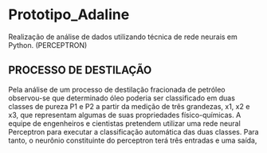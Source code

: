 # Prototipo_Adaline
Realização de análise de dados utilizando técnica de rede neurais em Python. (PERCEPTRON)

## PROCESSO DE DESTILAÇÃO
Pela análise de um processo de destilação fracionada de petróleo observou-se que determinado óleo poderia ser
classificado em duas classes de pureza P1 e P2 a partir da medição de três grandezas, x1, x2 e x3, que representam
algumas de suas propriedades físico-químicas. A equipe de engenheiros e cientistas pretendem utilizar uma rede
neural Perceptron para executar a classificação automática das duas classes. Para tanto, o neurônio constituinte do
perceptron terá três entradas e uma saída,
